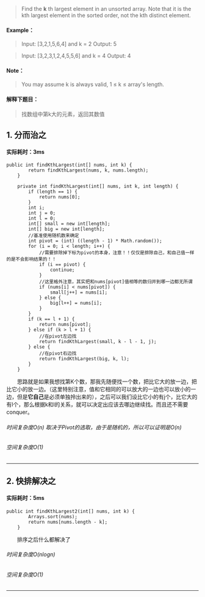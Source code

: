 > Find the **k** th largest element in an unsorted array. Note that it is the kth largest element in the sorted order, not the kth distinct element.
#### Example：
> Input: [3,2,1,5,6,4] and k = 2
Output: 5

> Input: [3,2,3,1,2,4,5,5,6] and k = 4
Output: 4
#### Note：
> You may assume k is always valid, 1 ≤ k ≤ array's length.

#### 解释下题目：
> 找数组中第k大的元素，返回其数值


## 1. 分而治之
#### 实际耗时：3ms
```
public int findKthLargest(int[] nums, int k) {
        return findKthLargest(nums, k, nums.length);
    }

    private int findKthLargest(int[] nums, int k, int length) {
        if (length == 1) {
            return nums[0];
        }
        int i;
        int j = 0;
        int l = 0;
        int[] small = new int[length];
        int[] big = new int[length];
        //基准使用随机数来确定
        int pivot = (int) ((length - 1) * Math.random());
        for (i = 0; i < length; i++) {
            //需要排除掉下标为pivot的本身，注意！！仅仅是排除自己，和自己值一样的是不会影响结果的！！
            if (i == pivot) {
                continue;
            }
            //这里格外注意，其实把和nums[pivot]值相等的数归并到哪一边都无所谓
            if (nums[i] < nums[pivot]) {
                small[j++] = nums[i];
            } else {
                big[l++] = nums[i];
            }
        }
        if (k == l + 1) {
            return nums[pivot];
        } else if (k > l + 1) {
            //在pivot左边找
            return findKthLargest(small, k - l - 1, j);
        } else {
            //在pivot右边找
            return findKthLargest(big, k, l);
        }
    }
```
&emsp;&emsp;思路就是如果我想找第K个数，那我先随便找一个数，把比它大的放一边，把比它小的放一边。（这里特别注意，值和它相同的可以放大的一边也可以放小的一边，但是**它自己**是必须单独拎出来的），之后可以我们设比它小的有j个，比它大的有l个，那么根据k和l的关系，就可以决定出应该去哪边继续找。而且还不需要conquer。
###### 时间复杂度O(n) 取决于Pivot的选取，由于是随机的，所以可以证明是O(n)
###### 空间复杂度O(1)
---------

## 2. 快排解决之
#### 实际耗时：5ms
```
public int findKthLargest2(int[] nums, int k) {
        Arrays.sort(nums);
        return nums[nums.length - k];
    }
```
&emsp;&emsp;排序之后什么都解决了
###### 时间复杂度O(nlogn)
###### 空间复杂度O(1)
---------
